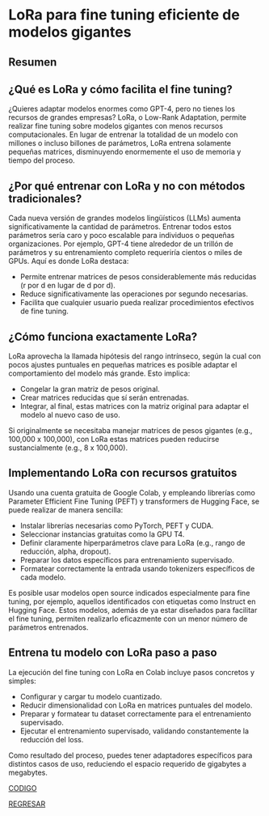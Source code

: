 # LoRa para fine tuning eficiente de modelos gigantes

## Resumen

## ¿Qué es LoRa y cómo facilita el fine tuning?

¿Quieres adaptar modelos enormes como GPT-4, pero no tienes los recursos de grandes empresas? LoRa, o Low-Rank Adaptation, permite realizar fine tuning sobre modelos gigantes con menos recursos computacionales. En lugar de entrenar la totalidad de un modelo con millones o incluso billones de parámetros, LoRa entrena solamente pequeñas matrices, disminuyendo enormemente el uso de memoria y tiempo del proceso.

## ¿Por qué entrenar con LoRa y no con métodos tradicionales?

Cada nueva versión de grandes modelos lingüísticos (LLMs) aumenta significativamente la cantidad de parámetros. Entrenar todos estos parámetros sería caro y poco escalable para individuos o pequeñas organizaciones. Por ejemplo, GPT-4 tiene alrededor de un trillón de parámetros y su entrenamiento completo requeriría cientos o miles de GPUs. Aquí es donde LoRa destaca:

* Permite entrenar matrices de pesos considerablemente más reducidas (r por d en lugar de d por d).
* Reduce significativamente las operaciones por segundo necesarias.
* Facilita que cualquier usuario pueda realizar procedimientos efectivos de fine tuning.

## ¿Cómo funciona exactamente LoRa?

LoRa aprovecha la llamada hipótesis del rango intrínseco, según la cual con pocos ajustes puntuales en pequeñas matrices es posible adaptar el comportamiento del modelo más grande. Esto implica:

* Congelar la gran matriz de pesos original.
* Crear matrices reducidas que sí serán entrenadas.
* Integrar, al final, estas matrices con la matriz original para adaptar el modelo al nuevo caso de uso.

Si originalmente se necesitaba manejar matrices de pesos gigantes (e.g., 100,000 x 100,000), con LoRa estas matrices pueden reducirse sustancialmente (e.g., 8 x 100,000).

## Implementando LoRa con recursos gratuitos

Usando una cuenta gratuita de Google Colab, y empleando librerías como Parameter Efficient Fine Tuning (PEFT) y transformers de Hugging Face, se puede realizar de manera sencilla:

* Instalar librerías necesarias como PyTorch, PEFT y CUDA.
* Seleccionar instancias gratuitas como la GPU T4.
* Definir claramente hiperparámetros clave para LoRa (e.g., rango de reducción, alpha, dropout).
* Preparar los datos específicos para entrenamiento supervisado.
* Formatear correctamente la entrada usando tokenizers específicos de cada modelo.

Es posible usar modelos open source indicados especialmente para fine tuning, por ejemplo, aquellos identificados con etiquetas como Instruct en Hugging Face. Estos modelos, además de ya estar diseñados para facilitar el fine tuning, permiten realizarlo eficazmente con un menor número de parámetros entrenados.

## Entrena tu modelo con LoRa paso a paso

La ejecución del fine tuning con LoRa en Colab incluye pasos concretos y simples:

* Configurar y cargar tu modelo cuantizado.
* Reducir dimensionalidad con LoRa en matrices puntuales del modelo.
* Preparar y formatear tu dataset correctamente para el entrenamiento supervisado.
* Ejecutar el entrenamiento supervisado, validando constantemente la reducción del loss.

Como resultado del proceso, puedes tener adaptadores específicos para distintos casos de uso, reduciendo el espacio requerido de gigabytes a megabytes.

[CODIGO](./Codigos/02_Estrategias%20Avanzadas%20de%20Fine%20Tunning%20(PEFT,%20SFT,%20LoRa).ipynb)

[REGRESAR](../03_Personalizacion_y_Optimizacion/Intro.md)